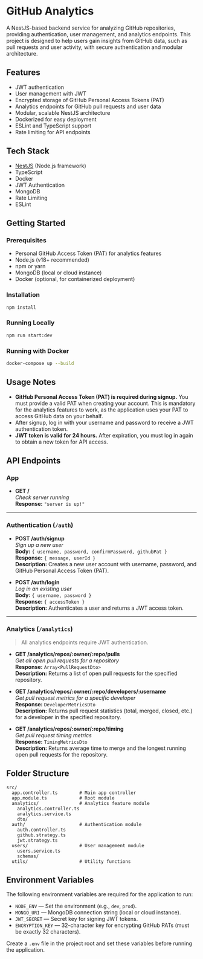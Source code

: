 # GitHub Analytics

A NestJS-based backend service for analyzing GitHub repositories, providing authentication, user management, and analytics endpoints. This project is designed to help users gain insights from GitHub data, such as pull requests and user activity, with secure authentication and modular architecture.

## Features
- JWT authentication
- User management with JWT
- Encrypted storage of GitHub Personal Access Tokens (PAT)
- Analytics endpoints for GitHub pull requests and user data
- Modular, scalable NestJS architecture
- Dockerized for easy deployment
- ESLint and TypeScript support
- Rate limiting for API endpoints

## Tech Stack
- [NestJS](https://nestjs.com/) (Node.js framework)
- TypeScript
- Docker
- JWT Authentication
- MongoDB
- Rate Limiting
- ESLint

## Getting Started

### Prerequisites
- Personal GitHub Access Token (PAT) for analytics features
- Node.js (v18+ recommended)
- npm or yarn
- MongoDB (local or cloud instance)
- Docker (optional, for containerized deployment)

### Installation
```bash
npm install
```

### Running Locally
```bash
npm run start:dev
```

### Running with Docker
```bash
docker-compose up --build
```

## Usage Notes

- **GitHub Personal Access Token (PAT) is required during signup.** You must provide a valid PAT when creating your account. This is mandatory for the analytics features to work, as the application uses your PAT to access GitHub data on your behalf.
- After signup, log in with your username and password to receive a JWT authentication token.
- **JWT token is valid for 24 hours.** After expiration, you must log in again to obtain a new token for API access.

## API Endpoints

### App

- **GET /**  
  _Check server running_  
  **Response:** `"server is up!"`

---

### Authentication (`/auth`)

- **POST /auth/signup**  
  _Sign up a new user_  
  **Body:** `{ username, password, confirmPassword, githubPat }`  
  **Response:** `{ message, userId }`  
  **Description:** Creates a new user account with username, password, and GitHub Personal Access Token (PAT).

- **POST /auth/login**  
  _Log in an existing user_  
  **Body:** `{ username, password }`  
  **Response:** `{ accessToken }`  
  **Description:** Authenticates a user and returns a JWT access token.

---

### Analytics (`/analytics`)

> All analytics endpoints require JWT authentication.

- **GET /analytics/repos/:owner/:repo/pulls**  
  _Get all open pull requests for a repository_  
  **Response:** `Array<PullRequestDto>`  
  **Description:** Returns a list of open pull requests for the specified repository.

- **GET /analytics/repos/:owner/:repo/developers/:username**  
  _Get pull request metrics for a specific developer_  
  **Response:** `DeveloperMetricsDto`  
  **Description:** Returns pull request statistics (total, merged, closed, etc.) for a developer in the specified repository.

- **GET /analytics/repos/:owner/:repo/timing**  
  _Get pull request timing metrics_  
  **Response:** `TimingMetricsDto`  
  **Description:** Returns average time to merge and the longest running open pull requests for the repository.


## Folder Structure
```
src/
  app.controller.ts        # Main app controller
  app.module.ts            # Root module
  analytics/               # Analytics feature module
    analytics.controller.ts
    analytics.service.ts
    dto/
  auth/                    # Authentication module
    auth.controller.ts
    github.strategy.ts
    jwt.strategy.ts
  users/                   # User management module
    users.service.ts
    schemas/
  utils/                   # Utility functions
```

## Environment Variables

The following environment variables are required for the application to run:

- `NODE_ENV` — Set the environment (e.g., `dev`, `prod`).
- `MONGO_URI` — MongoDB connection string (local or cloud instance).
- `JWT_SECRET` — Secret key for signing JWT tokens.
- `ENCRYPTION_KEY` — 32-character key for encrypting GitHub PATs (must be exactly 32 characters).

Create a `.env` file in the project root and set these variables before running the application.
